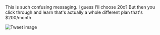 This is such confusing messaging. I guess I'll choose 20x? But then you click through and learn that's actually a whole different plan that's $200/month


![Tweet image](/assets/crosspoast/GqsvbtYbQAE6Txa.png)

